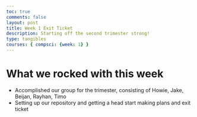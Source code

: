```yaml
---
toc: true
comments: false
layout: post
title: Week 1 Exit Ticket
description: Starting off the second trimester strong!
type: tangibles
courses: { compsci: {week: 1} }
---
```


# What we rocked with this week
- Accomplished our group for the trimester, consisting of Howie, Jake, Beijan, Rayhan, Timo
- Setting up our repository and getting a head start making plans and exit ticket